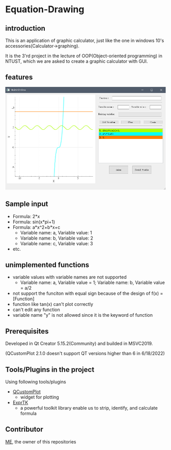 # Equation-Drawing

## introduction
This is an application of graphic calculator, just like the one in windows 10's accessories(Calculator->graphing).

It is the 3'rd project in the lecture of OOP(Object-oriented programming) in NTUST, which we are asked to create a graphic calculator with GUI.

## features

![image](https://github.com/johnson1205/Equation-Drawing/blob/main/Screenshot%202022-06-18%20105831.png)

## Sample input
- Formula: 2*x
- Formula: sin(x\*pi+1)
- Formula: a\*x^2+b\*x+c
  - Variable name: a, Variable value: 1
  - Variable name: b, Variable value: 2
  - Variable name: c, Variable value: 3
- etc.

## unimplemented functions 

- variable values with variable names are not supported
  - Variable name: a, Variable value = 1; Variable name: b, Variable value = a/2
- not support the funciton with equal sign because of the design of f(x) = [Function]
- function like tan(x) can't plot correctly
- can't edit any function
- variable name "y" is not allowed since it is the keyword of function

## Prerequisites
Developed in Qt Creator 5.15.2(Community) and builded in MSVC2019.

(QCustomPlot 2.1.0 doesn't support QT versions higher than 6 in 6/18/2022)

## Tools/Plugins in the project
Using following tools/plugins
- [QCustomPlot](https://www.qcustomplot.com/)
  - widget for plotting
- [ExprTK](https://github.com/ArashPartow/exprtk)
  - a powerful toolkit library enable us to strip, identify, and calculate formula

## Contributor

[ME](https://github.com/johnson1205), the owner of this repositories
